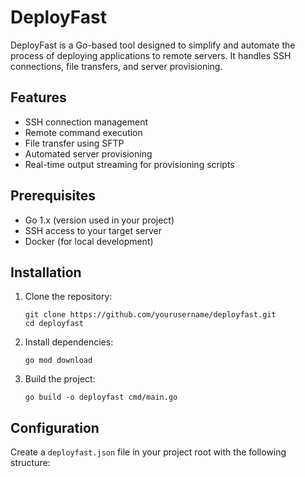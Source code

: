 # DeployFast

DeployFast is a Go-based tool designed to simplify and automate the process of deploying applications to remote servers. It handles SSH connections, file transfers, and server provisioning.

## Features

- SSH connection management
- Remote command execution
- File transfer using SFTP
- Automated server provisioning
- Real-time output streaming for provisioning scripts

## Prerequisites

- Go 1.x (version used in your project)
- SSH access to your target server
- Docker (for local development)

## Installation

1. Clone the repository:
   ```
   git clone https://github.com/yourusername/deployfast.git
   cd deployfast
   ```

2. Install dependencies:
   ```
   go mod download
   ```

3. Build the project:
   ```
   go build -o deployfast cmd/main.go
   ```

## Configuration

Create a `deployfast.json` file in your project root with the following structure:
